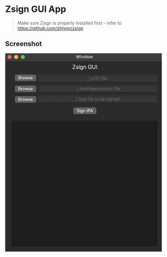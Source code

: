 # Zsign GUI App
>Make sure Zsign is properly installed first - refer to https://github.com/zhlynn/zsign


## Screenshot
![Screenshot](example.png)